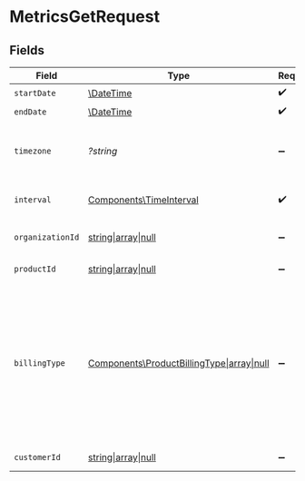 # MetricsGetRequest


## Fields

| Field                                                                                                                                                                       | Type                                                                                                                                                                        | Required                                                                                                                                                                    | Description                                                                                                                                                                 |
| --------------------------------------------------------------------------------------------------------------------------------------------------------------------------- | --------------------------------------------------------------------------------------------------------------------------------------------------------------------------- | --------------------------------------------------------------------------------------------------------------------------------------------------------------------------- | --------------------------------------------------------------------------------------------------------------------------------------------------------------------------- |
| `startDate`                                                                                                                                                                 | [\DateTime](https://www.php.net/manual/en/class.datetime.php)                                                                                                               | :heavy_check_mark:                                                                                                                                                          | Start date.                                                                                                                                                                 |
| `endDate`                                                                                                                                                                   | [\DateTime](https://www.php.net/manual/en/class.datetime.php)                                                                                                               | :heavy_check_mark:                                                                                                                                                          | End date.                                                                                                                                                                   |
| `timezone`                                                                                                                                                                  | *?string*                                                                                                                                                                   | :heavy_minus_sign:                                                                                                                                                          | Timezone to use for the timestamps. Default is UTC.                                                                                                                         |
| `interval`                                                                                                                                                                  | [Components\TimeInterval](../../Models/Components/TimeInterval.md)                                                                                                          | :heavy_check_mark:                                                                                                                                                          | Interval between two timestamps.                                                                                                                                            |
| `organizationId`                                                                                                                                                            | [string\|array\|null](../../Models/Operations/MetricsGetQueryParamOrganizationIDFilter.md)                                                                                  | :heavy_minus_sign:                                                                                                                                                          | Filter by organization ID.                                                                                                                                                  |
| `productId`                                                                                                                                                                 | [string\|array\|null](../../Models/Operations/MetricsGetQueryParamProductIDFilter.md)                                                                                       | :heavy_minus_sign:                                                                                                                                                          | Filter by product ID.                                                                                                                                                       |
| `billingType`                                                                                                                                                               | [Components\ProductBillingType\|array\|null](../../Models/Operations/QueryParamProductBillingTypeFilter.md)                                                                 | :heavy_minus_sign:                                                                                                                                                          | Filter by billing type. `recurring` will filter data corresponding to subscriptions creations or renewals. `one_time` will filter data corresponding to one-time purchases. |
| `customerId`                                                                                                                                                                | [string\|array\|null](../../Models/Operations/MetricsGetQueryParamCustomerIDFilter.md)                                                                                      | :heavy_minus_sign:                                                                                                                                                          | Filter by customer ID.                                                                                                                                                      |